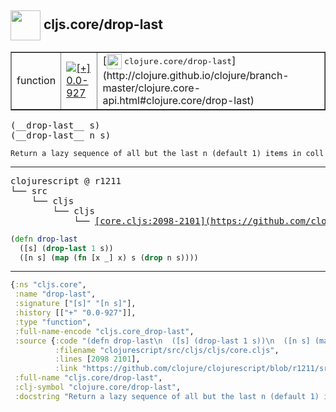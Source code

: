 ## <img width="48px" valign="middle" src="http://i.imgur.com/Hi20huC.png"> cljs.core/drop-last

 <table border="1">
<tr>
<td>function</td>
<td><a href="https://github.com/cljsinfo/api-refs/tree/0.0-927"><img valign="middle" alt="[+] 0.0-927" src="https://img.shields.io/badge/+-0.0--927-lightgrey.svg"></a> </td>
<td>
[<img height="24px" valign="middle" src="http://i.imgur.com/1GjPKvB.png"> <samp>clojure.core/drop-last</samp>](http://clojure.github.io/clojure/branch-master/clojure.core-api.html#clojure.core/drop-last)
</td>
</tr>
</table>

 <samp>
(__drop-last__ s)<br>
(__drop-last__ n s)<br>
</samp>

```
Return a lazy sequence of all but the last n (default 1) items in coll
```

---

 <pre>
clojurescript @ r1211
└── src
    └── cljs
        └── cljs
            └── <ins>[core.cljs:2098-2101](https://github.com/clojure/clojurescript/blob/r1211/src/cljs/cljs/core.cljs#L2098-L2101)</ins>
</pre>

```clj
(defn drop-last
  ([s] (drop-last 1 s))
  ([n s] (map (fn [x _] x) s (drop n s))))
```


---

```clj
{:ns "cljs.core",
 :name "drop-last",
 :signature ["[s]" "[n s]"],
 :history [["+" "0.0-927"]],
 :type "function",
 :full-name-encode "cljs.core_drop-last",
 :source {:code "(defn drop-last\n  ([s] (drop-last 1 s))\n  ([n s] (map (fn [x _] x) s (drop n s))))",
          :filename "clojurescript/src/cljs/cljs/core.cljs",
          :lines [2098 2101],
          :link "https://github.com/clojure/clojurescript/blob/r1211/src/cljs/cljs/core.cljs#L2098-L2101"},
 :full-name "cljs.core/drop-last",
 :clj-symbol "clojure.core/drop-last",
 :docstring "Return a lazy sequence of all but the last n (default 1) items in coll"}

```
